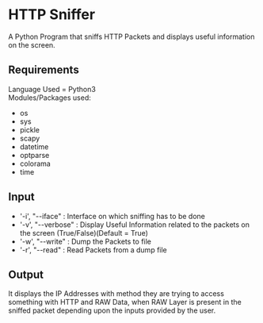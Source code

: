 # HTTP Sniffer
A Python Program that sniffs HTTP Packets and displays useful information on the screen.

## Requirements
Language Used = Python3<br />
Modules/Packages used:
* os
* sys
* pickle
* scapy
* datetime
* optparse
* colorama
* time

## Input
* '-i', "--iface" : Interface on which sniffing has to be done
* '-v', "--verbose" : Display Useful Information related to the packets on the screen (True/False)(Default = True)
* '-w', "--write" : Dump the Packets to file
* '-r', "--read" : Read Packets from a dump file

## Output
It displays the IP Addresses with method they are trying to access something with HTTP and RAW Data, when RAW Layer is present in the sniffed packet depending upon the inputs provided by the user.